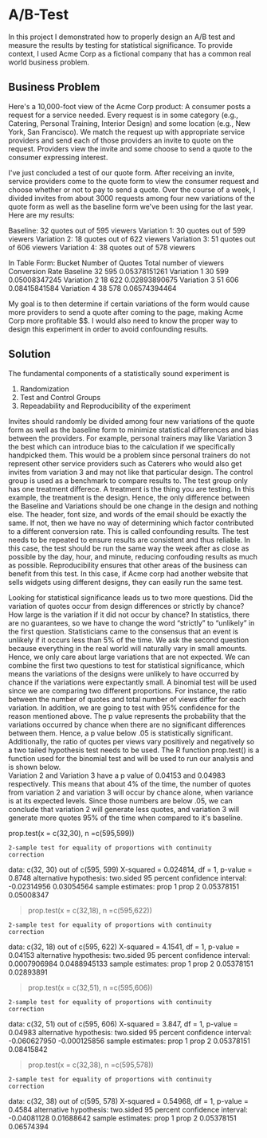 # A/B-Test
In this project I demonstrated how to properly design an A/B test and measure the results by testing for statistical significance. To provide context, I used Acme Corp as a fictional company that has a common real world business problem.
## Business Problem
Here's a 10,000-foot view of the Acme Corp product:
A consumer posts a request for a service needed. Every request is in some category (e.g., Catering, Personal Training, Interior Design) and some location (e.g., New York, San Francisco).
We match the request up with appropriate service providers and send each of those providers an invite to quote on the request.
Providers view the invite and some choose to send a quote to the consumer expressing interest.

I've just concluded a test of our quote form. After receiving an invite, service providers come to the quote form to view the consumer request and choose whether or not to pay to send a quote. Over the course of a week, I divided invites from about 3000 requests among four new variations of the quote form as well as the baseline form we've been using for the last year. Here are my results:

Baseline: 32 quotes out of 595 viewers
Variation 1: 30 quotes out of 599 viewers
Variation 2: 18 quotes out of 622 viewers
Variation 3: 51 quotes out of 606 viewers
Variation 4: 38 quotes out of 578 viewers

In Table Form:
Bucket	Number of Quotes	Total number of viewers	Conversion Rate
Baseline	32	595	0.05378151261
Variation 1	30	599	0.05008347245
Variation 2	18	622	0.02893890675
Variation 3	51	606	0.08415841584
Variation 4	38	578	0.06574394464

My goal is to then determine if certain variations of the form would cause more providers to send a quote after coming to the page, making Acme Corp more profitable $$. I would also need to know the proper way to design this experiment in order to avoid confounding results. 

## Solution
The fundamental components of a statistically sound experiment is 
  1. Randomization
  2. Test and Control Groups
  3. Repeadability and Reproducibility of the experiment
  
Invites should randomly be divided among four new variations of the quote form as well as the baseline form  to minimize statistical differences and bias between the providers. For example, personal trainers may like Variation 3 the best which can introduce bias to the calculation if we specifically handpicked them. This would be a problem since personal trainers do not represent other service providers such as Caterers who would also get invites from variation 3 and may not like that particular design. 
The control group is used as a benchmark to compare results to. The test group only has one treatment differece. A treatment is the thing you are testing. In this example, the treatment is the design. Hence, the only difference between the Baseline and Variations should be one change in the design and nothing else. The header, font size, and words of the email should be exactly the same. If not, then we have no way of determining which factor contributed to a different conversion rate. This is called confounding results.
The test needs to be repeated to ensure results are consistent and thus reliable. In this case, the test should be run the same way the week after as close as possible by the day, hour, and minute, reducing confouding results as much as possible. Reproducibility ensures that other areas of the business can benefit from this test. In this case, if Acme corp had another website that sells widgets using different designs, they can easily run the same test. 

Looking for statistical significance leads us to two more questions. Did the variation of quotes occur from design differences or strictly by chance? How large is the variation if it did not occur by chance? In statistics, there are no guarantees, so we have to change the word “strictly” to “unlikely” in the first question. Statisticians came to the consensus that an event is unlikely if it occurs less than 5% of the time. We ask the second question because everything in the real world will naturally vary in small amounts. Hence, we only care about large variations that are not expected. We can combine the first two questions to test for statistical significance, which means the variations of the designs were unlikely to have occurred by chance if the variations were expectantly small. A binomial test will be used since we are comparing two different proportions. For instance, the ratio between the number of quotes and total number of views differ for each variation. In addition, we are going to test with 95% confidence for the reason mentioned above. The p value represents the probability that the variations occurred by chance when there are no significant differences between them. Hence, a p value below .05 is statistically significant. Additionally, the ratio of quotes per views vary positively and negatively so a two tailed hypothesis test needs to be used. The R function prop.test() is a function used for the binomial test and will be used to run our analysis and is shown below.  
Variation 2 and Variation 3 have a p value of 0.04153 and 0.04983 respectively. This means that about 4% of the time, the number of quotes from variation 2 and variation 3 will occur by chance alone, when variance is at its expected levels. Since those numbers are below .05, we can conclude that variation 2 will generate less quotes, and variation 3 will generate more quotes 95% of the time when compared to it's baseline. 

prop.test(x = c(32,30), n =c(595,599))

	2-sample test for equality of proportions with continuity
	correction

data:  c(32, 30) out of c(595, 599)
X-squared = 0.024814, df = 1, p-value = 0.8748
alternative hypothesis: two.sided
95 percent confidence interval:
 -0.02314956  0.03054564
sample estimates:
    prop 1     prop 2 
0.05378151 0.05008347 

> prop.test(x = c(32,18), n =c(595,622))

	2-sample test for equality of proportions with continuity
	correction

data:  c(32, 18) out of c(595, 622)
X-squared = 4.1541, df = 1, p-value = 0.04153
alternative hypothesis: two.sided
95 percent confidence interval:
 0.0007906984 0.0488945133
sample estimates:
    prop 1     prop 2 
0.05378151 0.02893891 

> prop.test(x = c(32,51), n =c(595,606))

	2-sample test for equality of proportions with continuity
	correction

data:  c(32, 51) out of c(595, 606)
X-squared = 3.847, df = 1, p-value = 0.04983
alternative hypothesis: two.sided
95 percent confidence interval:
 -0.060627950 -0.000125856
sample estimates:
    prop 1     prop 2 
0.05378151 0.08415842 

> prop.test(x = c(32,38), n =c(595,578))

	2-sample test for equality of proportions with continuity
	correction

data:  c(32, 38) out of c(595, 578)
X-squared = 0.54968, df = 1, p-value = 0.4584
alternative hypothesis: two.sided
95 percent confidence interval:
 -0.04081128  0.01688642
sample estimates:
    prop 1     prop 2 
0.05378151 0.06574394 


